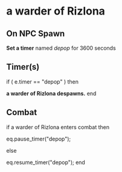 # a warder of Rizlona


## On NPC Spawn

**Set a timer** named *depop* for 3600 seconds


## Timer(s)

if ( e.timer == "depop" ) then


**a warder of Rizlona despawns.**
end



## Combat

if  a warder of Rizlona enters combat  then


eq.pause_timer("depop");

else


eq.resume_timer("depop");
end
